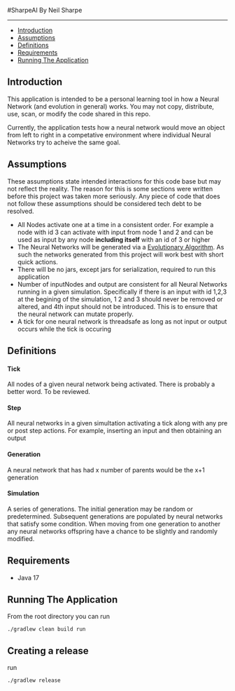 #SharpeAI
By Neil Sharpe
___

* [Introduction](#Introduction)
* [Assumptions](#Assumptions)
* [Definitions](#Definitions)
* [Requirements](#Requirements)
* [Running The Application](#Running-The-Application)

## Introduction
This application is intended to be a personal learning tool in how a Neural Network (and evolution in general) works.   You may not copy, distribute, use, scan, or modify the code shared in this repo.

Currently, the application tests how a neural network would move an object from left to right in a competative environment where individual Neural Networks try to acheive the same goal.

## Assumptions
These assumptions state intended interactions for this code base but may not reflect the reality.  The reason for this is some sections were written before this project was taken more seriously.  Any piece of code that does not follow these assumptions should be considered tech debt to be resolved.
* All Nodes activate one at a time in a consistent order.  For example a node with id 3 can activate with input from node 1 and 2 and can be used as input by any node **including itself** with an id of 3 or higher
* The Neural Networks will be generated via a [Evolutionary Algorithm](https://en.wikipedia.org/wiki/Evolutionary_algorithm).  As such the networks generated from this project will work best with short quick actions.
* There will be no jars, except jars for serialization, required to run this application
* Number of inputNodes and output are consistent for all Neural Networks running in a given simulation.  Specifically if there is an input with id 1,2,3 at the begining of the simulation, 1 2 and 3 should never be removed or altered, and 4th input should not be introduced.  This is to ensure that the neural network can mutate properly.
* A tick for one neural network is threadsafe as long as not input or output occurs while the tick is occuring

## Definitions

#### Tick
All nodes of a given neural network being activated.  There is probably a better word.  To be reviewed.
#### Step
All neural networks in a given simultation activating a tick along with any pre or post step actions. For example, inserting an input and then obtaining an output
#### Generation
A neural network that has had x number of parents would be the x+1 generation

#### Simulation
A series of generations.  The initial generation may be random or predetermined.  Subsequent generations are populated by neural networks that satisfy some condition.  When moving from one generation to another any neural networks offspring have a chance to be slightly and randomly modified.  


## Requirements
* Java 17

## Running The Application
From the root directory you can run

`./gradlew clean build run`

## Creating a release
run

`./gradlew release`